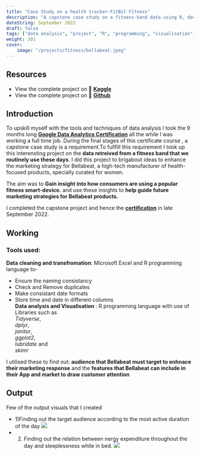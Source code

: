 ```yaml
---
title: "Case Study on a health tracker-FitBit Fitness"
description: "A capstone case study on a fitness-band data using R, documented on a Kaggle notebook"
dateString: September 2022
draft: false
tags: ["data analysis", "project", "R", "programming", "visualisation", "notebook", "github", "Kaggle", "ggplot", "tidyverse", "capstone", "visualisation", "plot"]
weight: 201
cover:
    image: "/projects/fitness/bellabeat.jpeg"
---
```


## Resources
- View the complete project on 🔗 **[Kaggle](https://www.kaggle.com/code/vidushikhanna/case-study-on-a-health-tracker-fitbit-fitness?scriptVersionId=111839581)**
- View the complete project on 🔗 **[Github](https://github.com/vidushi101/fitness-data-analysis-Fitbit-tracker)**


## Introduction

To upskill myself with the tools and techniques of data analysis I took the 9 months long **[Google Data Analytics Certification](https://www.coursera.org/professional-certificates/google-data-analytics?utm_source=gg&utm_medium=sem&utm_campaign=B2C_INDIA_google-data-analytics_google_FTCOF_professional-certificates_arte-agency_desktop&utm_content=B2C&campaignid=17653505036&adgroupid=138609709419&device=c&keyword=google%20data%20analytics%20certificate&matchtype=b&network=g&devicemodel=&adpostion=&creativeid=608046438717&hide_mobile_promo)** all the while I was working a full time job. During the final stages of this certificate course , a capstone case study is a requirement.To fullfill this requirement I took up this interensting project on the **data retreived from a fitness band that we routinely use these days**. I did this project to brigabout ideas to enhance the marketing strategy for Bellabeat, a high-tech manufacturer of health-focused products, specially curated for women.

The aim was to **Gain insight into how consumers are using a popular fitness smart-device.** and use these insights to **help guide future marketing strategies for Bellabeat products.**

I completed the capstone project and hence the **[certification](https://drive.google.com/file/d/10Y2viGcFUwPALfzTmfV0CjBvIcVMZrtK/view)** in late September 2022.


## Working

### Tools used:

**Data cleaning and transfromation**: Microsoft Excel and R programming language to-  
- Ensure the naming consistancy  
- Check and Remove duplicates  
- Make consistant date formats  
- Store time and date in different columns  
**Data analysis and Visualisation** : R programming language with use of Libraries such as     
*Tidyverse*,   
*dplyr*,   
*janitor*,   
*ggplot2*,  
 *lubridate*  and   
 *skimr*

 I utilised these to find out:
 **audience that Bellabeat must target to enhnace their marketing response**
 and the **features that Bellabeat can include in their App and market to draw customer attention**

## Output
Few of the output visuals that I created
- 1)Finding out the target audience according to the most active duration of the day
![](/projects/fitness/target_audience2.jpg) 
- 2) Finding out the relation between nergy expenditure throughout the day and sleeplessness while in bed.
![](/projects/fitness/output_plot.png)

